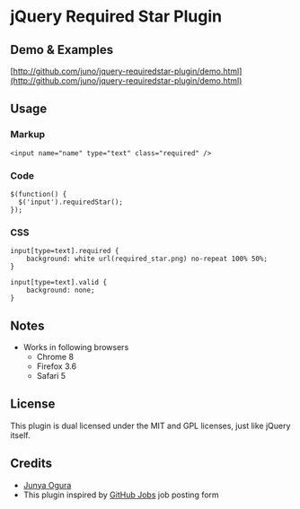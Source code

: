 jQuery Required Star Plugin
====

Demo & Examples
----

[http://github.com/juno/jquery-requiredstar-plugin/demo.html](http://github.com/juno/jquery-requiredstar-plugin/demo.html)


Usage
----

### Markup

    <input name="name" type="text" class="required" />

### Code

    $(function() {
      $('input').requiredStar();
    });

### CSS

    input[type=text].required {
        background: white url(required_star.png) no-repeat 100% 50%;
    }
    
    input[type=text].valid {
        background: none;
    }


Notes
----

*  Works in following browsers
   *  Chrome 8
   *  Firefox 3.6
   *  Safari 5


License
----

This plugin is dual licensed under the MIT and GPL licenses, just like jQuery itself.


Credits
----

*  [Junya Ogura](http://sooey.com/)
*  This plugin inspired by [GitHub Jobs](https://jobs.github.com/) job posting form
